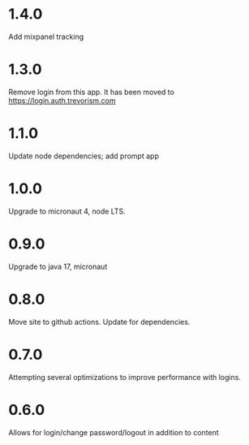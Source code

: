 # 1.4.0

Add mixpanel tracking

# 1.3.0

Remove login from this app. It has been moved to https://login.auth.trevorism.com

# 1.1.0

Update node dependencies; add prompt app

# 1.0.0

Upgrade to micronaut 4, node LTS.

# 0.9.0

Upgrade to java 17, micronaut 

# 0.8.0

Move site to github actions. Update for dependencies.

# 0.7.0

Attempting several optimizations to improve performance with logins.

# 0.6.0

Allows for login/change password/logout in addition to content

